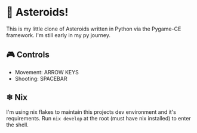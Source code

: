 # 🚀 Asteroids!

This is my little clone of Asteroids written in Python via the Pygame-CE framework. I'm still early in my py journey.

## 🎮 Controls

- Movement: ARROW KEYS
- Shooting: SPACEBAR

## ❄ Nix

I'm using nix flakes to maintain this projects dev environment and it's requirements.
Run `nix develop` at the root (must have nix installed) to enter the shell.
